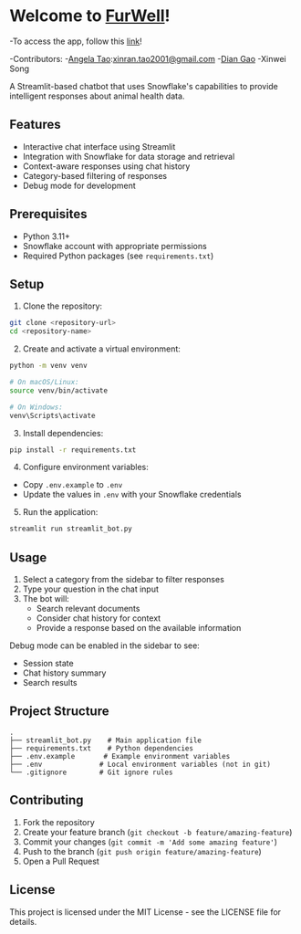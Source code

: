 # Welcome to [FurWell](https://furwell.streamlit.app/)! 
-To access the app, follow this [link](https://furwell.streamlit.app/)!

-Contributors:
-[Angela Tao](https://github.com/XinranTaoAngela):xinran.tao2001@gmail.com
-[Dian Gao](https://github.com/diangao)
-Xinwei Song

A Streamlit-based chatbot that uses Snowflake's capabilities to provide intelligent responses about animal health data.

## Features

- Interactive chat interface using Streamlit
- Integration with Snowflake for data storage and retrieval
- Context-aware responses using chat history
- Category-based filtering of responses
- Debug mode for development

## Prerequisites

- Python 3.11+
- Snowflake account with appropriate permissions
- Required Python packages (see `requirements.txt`)

## Setup

1. Clone the repository:
```bash
git clone <repository-url>
cd <repository-name>
```

2. Create and activate a virtual environment:
```bash
python -m venv venv

# On macOS/Linux:
source venv/bin/activate

# On Windows:
venv\Scripts\activate
```

3. Install dependencies:
```bash
pip install -r requirements.txt
```

4. Configure environment variables:
- Copy `.env.example` to `.env`
- Update the values in `.env` with your Snowflake credentials

5. Run the application:
```bash
streamlit run streamlit_bot.py
```

## Usage

1. Select a category from the sidebar to filter responses
2. Type your question in the chat input
3. The bot will:
   - Search relevant documents
   - Consider chat history for context
   - Provide a response based on the available information

Debug mode can be enabled in the sidebar to see:
- Session state
- Chat history summary
- Search results

## Project Structure

```
.
├── streamlit_bot.py    # Main application file
├── requirements.txt    # Python dependencies
├── .env.example       # Example environment variables
├── .env              # Local environment variables (not in git)
└── .gitignore        # Git ignore rules
```

## Contributing

1. Fork the repository
2. Create your feature branch (`git checkout -b feature/amazing-feature`)
3. Commit your changes (`git commit -m 'Add some amazing feature'`)
4. Push to the branch (`git push origin feature/amazing-feature`)
5. Open a Pull Request

## License

This project is licensed under the MIT License - see the LICENSE file for details. 